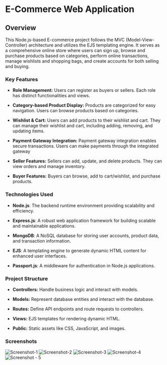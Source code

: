 # E-Commerce Web Application

## Overview
This Node.js-based E-commerce project follows the MVC (Model-View-Controller) architecture and utilizes the EJS templating engine. It serves as a comprehensive online store where users can sign up, browse and purchase products based on categories, perform online transactions, manage wishlists and shopping bags, and create accounts for both selling and buying.

### Key Features
- **Role Management:** Users can register as buyers or sellers. Each role has distinct functionalities and views.

- **Category-based Product Display:** Products are categorized for easy navigation. Users can browse products based on categories.

- **Wishlist & Cart:** Users can add products to their wishlist and cart. They can manage their wishlist and cart, including adding, removing, and updating items.

- **Payment Gateway Integration:** Payment gateway integration enables secure transactions. Users can make payments through the integrated gateway

- **Seller Features:** Sellers can add, update, and delete products. They can view orders and manage inventory.

- **Buyer Features:** Buyers can browse, add to cart/wishlist, and purchase products.

### Technologies Used

- **Node.js**: The backend runtime environment providing scalability and efficiency.

- **Express.js**: A robust web application framework for building scalable and maintainable applications.

- **MongoDB**: A NoSQL database for storing user accounts, product data, and transaction information.

- **EJS**: A templating engine to generate dynamic HTML content for enhanced user interfaces.

- **Passport.js**: A middleware for authentication in Node.js applications.

### Project Structure
- **Controllers:** Handle business logic and interact with models.
  
- **Models:** Represent database entities and interact with the database.
  
- **Routes:** Define API endpoints and route requests to controllers.
  
- **Views:** EJS templates for rendering dynamic HTML.
  
- **Public:** Static assets like CSS, JavaScript, and images.

### Screenshots
![Screenshot-1](https://github.com/IntjarMansuri/E-Commerce-Web-App/assets/139264242/2d6aa2ef-24bb-4d34-9398-0dd0cf9a9303)
![Screenshot-2](https://github.com/IntjarMansuri/E-Commerce-Web-App/assets/139264242/21af43fd-6e06-47d6-bbb3-67c46416e2e5)
![Screenshot-3](https://github.com/IntjarMansuri/E-Commerce-Web-App/assets/139264242/033d652c-b262-4938-ae1f-b0802e37d2b2)
![Screenshot-4](https://github.com/IntjarMansuri/E-Commerce-Web-App/assets/139264242/7d586f4d-c6c6-40f8-862f-7b61a3a08cc2)
![Screenshot - 5](https://github.com/IntjarMansuri/E-Commerce-Web-App/assets/139264242/5d1f750f-cdff-49e1-80c9-a5f4b8c66b51)
